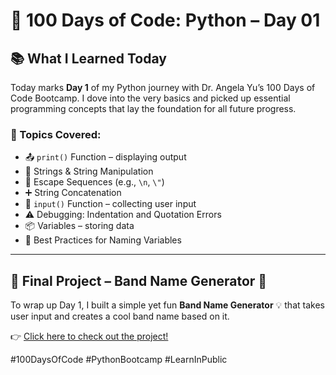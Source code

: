# 🚀 100 Days of Code: Python – Day 01

## 📚 What I Learned Today

Today marks **Day 1** of my Python journey with Dr. Angela Yu’s 100 Days of Code Bootcamp. I dove into the very basics and picked up essential programming concepts that lay the foundation for all future progress.

### 🔑 Topics Covered:
- 📤 `print()` Function – displaying output
- 📝 Strings & String Manipulation
- 🔡 Escape Sequences (e.g., `\n`, `\"`)
- ➕ String Concatenation
- 🎯 `input()` Function – collecting user input
- ⚠️ Debugging: Indentation and Quotation Errors
- 📦 Variables – storing data
- 🧠 Best Practices for Naming Variables

---

## 🎯 Final Project – Band Name Generator 🎸

To wrap up Day 1, I built a simple yet fun **Band Name Generator** 💡 that takes user input and creates a cool band name based on it.

👉 [Click here to check out the project!](./Project_01_band_name_generator.py)


#100DaysOfCode #PythonBootcamp #LearnInPublic
